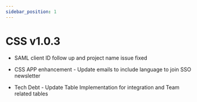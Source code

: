 ```yaml
---
sidebar_position: 1
---
```


# CSS v1.0.3

- SAML client ID follow up and project name issue fixed

- CSS APP enhancement - Update emails to include language to join SSO newsletter

- Tech Debt - Update Table Implementation for integration and Team related tables

